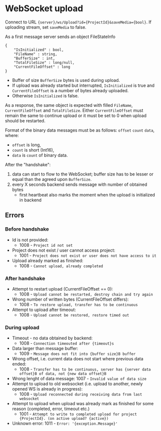 # WebSocket upload
Connect to URL `{server}/ws/Upload?id={ProjectId}&saveMedia={bool}`. If uploading stream, set `saveMedia` to false.

As a first message server sends an object FileStateInfo
```
{
    "IsInitialized" : bool, 
    "FileName" : string,
    "BufferSize" : int,
    "TotalFileSize" : long/null,
    "CurrentFileOffset" : long
}
```

* Buffer of size `BufferSize` bytes is used during upload.
* If upload was already started but interrupted, `IsInitialized` is true and `CurrentFileOffset` is a number of bytes already uploaded.
* Otherwise `IsInitialized` is false.

As a response, the same object is expected with filled `FileName`, `CurrentFileOffset` and `TotalFileSize`. Either `CurrentFileOffset` must remain the same to continue upload or it must be set to 0 when upload should be restarted.

Format of the binary data messages must be as follows: `offset` `count` `data`, where:
* `offset` is long,
* `count` is short (Int16),
* `data` is `count` of binary data.

After the "handshake":
1. data can start to flow to the WebSocket; buffer size has to be lesser or equal than the agreed upon `BufferSize`.
2. every X seconds backend sends message with number of obtained bytes
   * first heartbeat also marks the moment when the upload is initialized in backend

## Errors

### Before handshake

* Id is not provided:
    * 1008 - `Project id not set`
* Project does not exist / user cannot access project:
    * 1001 - `Project does not exist or user does not have access to it`
* Upload already marked as finished:
    * 1008 - `Cannot upload, already completed`

### After handshake

* Attempt to restart upload (CurrentFileOffset == 0):
    * 1008 - `Upload cannot be restarted, destroy chain and try again`
* Wrong number of written bytes (CurrentFileOffset differs):
    * 1008 - `To restore upload, transfer has to be continuous`
* Attempt to upload after timeout:
    * 1008 - `Upload cannot be restored, restore timed out`

### During upload

* Timeout - no data obtained by backend:
    * 1008 - `Connection timeouted after {timeout}s`
* Data larger than message buffer:
    * 1009 - `Message does not fit into {buffer size}B buffer`
* Wrong offset, i.e. current data does not start where previous data ended:
    * 1008 - `Transfer has to be continuous, server has {server data offset}B of data, not {new data offset}B`
* Wrong lenght of data message:
    1007 - `Invalid value of data size`
* Attempt to upload to old websocket (i.e. upload to another, newly opened WS is already in progress):
    * 1008 - `Upload reconnected during receiving data from last websocket`
* Attempt to upload when upload was already mark as finished for some reason (completed, error, timeout etc.)
    * 1001 - `Attempt to write to completed upload for project {ProjectId}. (on active upload? {active})`
* Unknown error:
    1011 - `Error: '{exception.Message}'`


